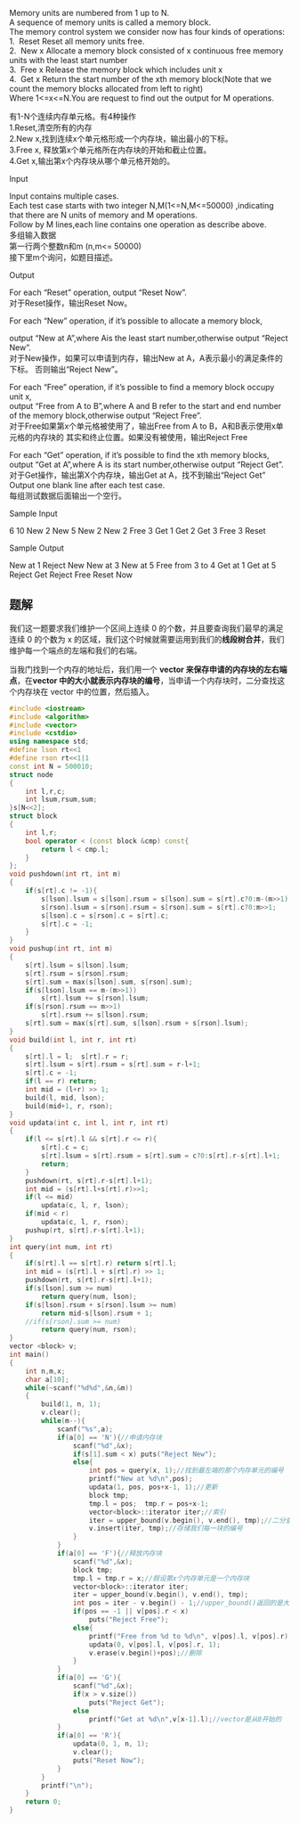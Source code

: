 Memory units are numbered from 1 up to N.  
A sequence of memory units is called a memory block.  
The memory control system we consider now has four kinds of operations:  
1.  Reset Reset all memory units free.  
2.  New x Allocate a memory block consisted of x continuous free memory units with the least start number  
3.  Free x Release the memory block which includes unit x  
4.  Get x Return the start number of the xth memory block(Note that we count the memory blocks allocated from left to right)  
Where 1<=x<=N.You are request to find out the output for M operations.  

有1-N个连续内存单元格。有4种操作  
1.Reset,清空所有的内存  
2.New x,找到连续x个单元格形成一个内存块，输出最小的下标。  
3.Free x, 释放第x个单元格所在内存块的开始和截止位置。  
4.Get x,输出第x个内存块从哪个单元格开始的。  

Input

Input contains multiple cases.  
Each test case starts with two integer N,M(1<=N,M<=50000) ,indicating that there are N units of memory and M operations.  
Follow by M lines,each line contains one operation as describe above.  
多组输入数据  
第一行两个整数n和m (n,m<= 50000)  
接下里m个询问，如题目描述。

Output

For each “Reset” operation, output “Reset Now”.  
对于Reset操作，输出Reset Now。  
  
For each “New” operation, if it’s possible to allocate a memory block,  
  
output “New at A”,where Ais the least start number,otherwise output “Reject New”.  
对于New操作，如果可以申请到内存，输出New at A，A表示最小的满足条件的下标。 否则输出“Reject New”。  
  
For each “Free” operation, if it’s possible to find a memory block occupy unit x,  
output “Free from A to B”,where A and B refer to the start and end number of the memory block,otherwise output “Reject Free”.  
对于Free如果第x个单元格被使用了，输出Free from A to B，A和B表示使用x单元格的内存块的 其实和终止位置。如果没有被使用，输出Reject Free  
  
For each “Get” operation, if it’s possible to find the xth memory blocks,  
output “Get at A”,where A is its start number,otherwise output “Reject Get”.  
对于Get操作，输出第X个内存块，输出Get at A，找不到输出“Reject Get”  
Output one blank line after each test case.  
每组测试数据后面输出一个空行。  

Sample Input

6 10
New 2
New 5
New 2
New 2
Free 3
Get 1
Get 2
Get 3
Free 3
Reset

Sample Output

New at 1
Reject New
New at 3
New at 5 
Free from 3 to 4
Get at 1
Get at 5
Reject Get
Reject Free
Reset Now

## 题解
我们这一题要求我们维护一个区间上连续 0 的个数，并且要查询我们最早的满足连续 0 的个数为 x 的区域，我们这个时候就需要运用到我们的**线段树合并**，我们维护每一个端点的左端和我们的右端。

当我门找到一个内存的地址后，我们用一个 **vector 来保存申请的内存块的左右端点**，在**vector 中的大小就表示内存块的编号**，当申请一个内存块时，二分查找这个内存块在 vector 中的位置，然后插入。

```cpp
#include <iostream>
#include <algorithm>
#include <vector>
#include <cstdio>
using namespace std;
#define lson rt<<1
#define rson rt<<1|1
const int N = 500010;
struct node
{
    int l,r,c;
    int lsum,rsum,sum;
}s[N<<2];
struct block
{
    int l,r;
    bool operator < (const block &cmp) const{
        return l < cmp.l;
    }
};
void pushdown(int rt, int m)
{
    if(s[rt].c != -1){
        s[lson].lsum = s[lson].rsum = s[lson].sum = s[rt].c?0:m-(m>>1);
        s[rson].lsum = s[rson].rsum = s[rson].sum = s[rt].c?0:m>>1;
        s[lson].c = s[rson].c = s[rt].c;
        s[rt].c = -1;
    }
}
void pushup(int rt, int m)
{
    s[rt].lsum = s[lson].lsum;
    s[rt].rsum = s[rson].rsum;
    s[rt].sum = max(s[lson].sum, s[rson].sum);
    if(s[lson].lsum == m-(m>>1))
        s[rt].lsum += s[rson].lsum;
    if(s[rson].rsum == m>>1)
        s[rt].rsum += s[lson].rsum;
    s[rt].sum = max(s[rt].sum, s[lson].rsum + s[rson].lsum);
}
void build(int l, int r, int rt)
{
    s[rt].l = l;  s[rt].r = r;
    s[rt].lsum = s[rt].rsum = s[rt].sum = r-l+1;
    s[rt].c = -1;
    if(l == r) return;
    int mid = (l+r) >> 1;
    build(l, mid, lson);
    build(mid+1, r, rson);
}
void updata(int c, int l, int r, int rt)
{
    if(l <= s[rt].l && s[rt].r <= r){
        s[rt].c = c;
        s[rt].lsum = s[rt].rsum = s[rt].sum = c?0:s[rt].r-s[rt].l+1;
        return;
    }
    pushdown(rt, s[rt].r-s[rt].l+1);
    int mid = (s[rt].l+s[rt].r)>>1;
    if(l <= mid)
        updata(c, l, r, lson);
    if(mid < r)
        updata(c, l, r, rson);
    pushup(rt, s[rt].r-s[rt].l+1);
}
int query(int num, int rt)
{
    if(s[rt].l == s[rt].r) return s[rt].l;
    int mid = (s[rt].l + s[rt].r) >> 1;
    pushdown(rt, s[rt].r-s[rt].l+1);
    if(s[lson].sum >= num)
        return query(num, lson);
    if(s[lson].rsum + s[rson].lsum >= num)
        return mid-s[lson].rsum + 1;
    //if(s[rson].sum >= num)
        return query(num, rson);
}
vector <block> v;
int main()
{
    int n,m,x;
    char a[10];
    while(~scanf("%d%d",&n,&m))
    {
        build(1, n, 1);
        v.clear();
        while(m--){
            scanf("%s",a);
            if(a[0] == 'N'){//申请内存块
                scanf("%d",&x);
                if(s[1].sum < x) puts("Reject New");
                else{
                    int pos = query(x, 1);//找到最左端的那个内存单元的编号
                    printf("New at %d\n",pos);
                    updata(1, pos, pos+x-1, 1);//更新
                    block tmp;
                    tmp.l = pos;  tmp.r = pos+x-1;
                    vector<block>::iterator iter;//索引
                    iter = upper_bound(v.begin(), v.end(), tmp);//二分查找我们的左端点。
                    v.insert(iter, tmp);//存储我们每一块的编号
                }
            }
            if(a[0] == 'F'){//释放内存块
                scanf("%d",&x);
                block tmp;
                tmp.l = tmp.r = x;//假设第x个内存单元是一个内存块
                vector<block>::iterator iter;
                iter = upper_bound(v.begin(), v.end(), tmp);
                int pos = iter - v.begin() - 1;//upper_bound()返回的是大于tmp的第一个值
                if(pos == -1 || v[pos].r < x)
                    puts("Reject Free");
                else{
                    printf("Free from %d to %d\n", v[pos].l, v[pos].r);
                    updata(0, v[pos].l, v[pos].r, 1);
                    v.erase(v.begin()+pos);//删除
                }
            }
            if(a[0] == 'G'){
                scanf("%d",&x);
                if(x > v.size())
                    puts("Reject Get");
                else
                    printf("Get at %d\n",v[x-1].l);//vector是从0开始的
            }
            if(a[0] == 'R'){
                updata(0, 1, n, 1);
                v.clear();
                puts("Reset Now");
            }
        }
        printf("\n");
    }
    return 0;
}
```